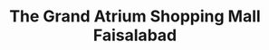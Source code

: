---
title: "The Grand Atrium Shopping Mall Faisalabad"
url: /faisalabad/the-grand-atrium-shopping-mall-faisalabad/
shop: mall
---